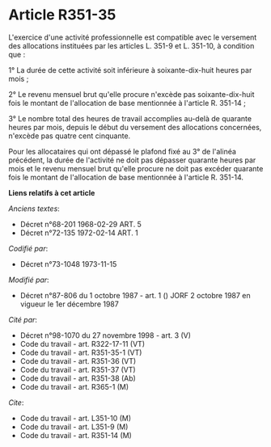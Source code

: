 # Article R351-35

L'exercice d'une activité professionnelle est compatible avec le versement des allocations instituées par les articles L.
351-9 et L. 351-10, à condition que :

1° La durée de cette activité soit inférieure à soixante-dix-huit heures par mois ;

2° Le revenu mensuel brut qu'elle procure n'excède pas soixante-dix-huit fois le montant de l'allocation de base mentionnée à
l'article R. 351-14 ;

3° Le nombre total des heures de travail accomplies au-delà de quarante heures par mois, depuis le début du versement des
allocations concernées, n'excède pas quatre cent cinquante.

Pour les allocataires qui ont dépassé le plafond fixé au 3° de l'alinéa précédent, la durée de l'activité ne doit pas
dépasser quarante heures par mois et le revenu mensuel brut qu'elle procure ne doit pas excéder quarante fois le montant de
l'allocation de base mentionnée à l'article R. 351-14.

**Liens relatifs à cet article**

_Anciens textes_:

  - Décret n°68-201 1968-02-29 ART. 5
  - Décret n°72-135 1972-02-14 ART. 1

_Codifié par_:

  - Décret n°73-1048 1973-11-15

_Modifié par_:

  - Décret n°87-806 du 1 octobre 1987 - art. 1 () JORF 2 octobre 1987 en vigueur le 1er décembre 1987

_Cité par_:

  - Décret n°98-1070 du 27 novembre 1998 - art. 3 (V)
  - Code du travail - art. R322-17-11 (VT)
  - Code du travail - art. R351-35-1 (VT)
  - Code du travail - art. R351-36 (VT)
  - Code du travail - art. R351-37 (VT)
  - Code du travail - art. R351-38 (Ab)
  - Code du travail - art. R365-1 (M)

_Cite_:

  - Code du travail - art. L351-10 (M)
  - Code du travail - art. L351-9 (M)
  - Code du travail - art. R351-14 (M)
